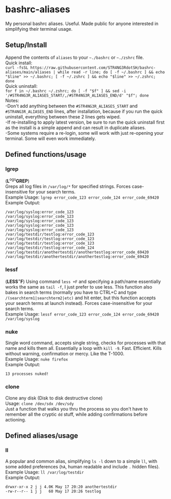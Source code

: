 # bashrc-aliases
My personal bashrc aliases. Useful. Made public for anyone interested in simplifying their terminal usage.

## Setup/Install
Append the contents of `aliases` to your `~./bashrc` or `~./zshrc` file.\
Quick install:\
`curl -fsSL https://raw.githubusercontent.com/STR4NG3RdotSH/bashrc-aliases/main/aliases | while read -r line; do [ -f ~/.bashrc ] && echo "$line" >> ~/.bashrc; [ -f ~/.zshrc ] && echo "$line" >> ~/.zshrc; done`\
Quick uninstall:\
`for f in ~/.bashrc ~/.zshrc; do [ -f "$f" ] && sed -i '/#STR4NG3R_ALIASES_START/,/#STR4NG3R_ALIASES_END/d' "$f"; done`\
Notes:\
-Don't add anything between the `#STR4NG3R_ALIASES_START` and `#STR4NG3R_ALIASES_END` lines, after installation, because if you run the quick uninstall, everything between these 2 lines gets wiped.\
-If re-installing to apply latest version, be sure to run the quick uninstall first as the install is a simple append and can result in duplicate aliases.\
-Some systems require a re-login, some will work with just re-opening your terminal. Some will even work immediately.

## Defined functions/usage
### lgrep 
(**L**<sup>ogs</sup>**GREP**)\
Greps all log files in `/var/log/*` for specified strings. Forces case-insensitive for your search terms.\
Example Usage: `lgrep error_code_123 error_code_124 error_code_69420`\
Example Output:
```
/var/log/syslog:error_code_123
/var/log/syslog:error_code_123
/var/log/syslog:error_code_123
/var/log/syslog:error_code_123
/var/log/syslog:error_code_123
/var/log/testdir/testlog:error_code_123
/var/log/testdir/testlog:error_code_123
/var/log/testdir/testlog:error_code_123
/var/log/testdir/testlog:error_code_124
/var/log/testdir/anothertestdir/anothertestlog:error_code_69420
/var/log/testdir/anothertestdir/anothertestlog:error_code_69420
```

### lessf 
(**LESS**<sup>+</sup>**F**)
Using command `less +F` and specifying a path/name essentially works the same as `tail -f`, I just prefer to use less. This function also bakes in search terms (normally you have to CTRL+C and type `/(searchterm1|searchterm2|etc)` and hit enter, but this function accepts your search terms at launch instead). Forces case-insensitive for your search terms.\
Example Usage: `lessf error_code_123 error_code_124 error_code_69420 /var/log/syslog`

### nuke
Single word command, accepts single string, checks for processes with that name and kills them all. Essentially a loop with `kill -9`. Fast. Efficient. Kills without warning, confirmation or mercy. Like the T-1000.\
Example Usage: `nuke firefox`\
Example Output:
```
13 processes nuked!
```

### clone
Clone any disk (Disk to disk destructive clone)  
Usage: `clone /dev/sdx /dev/sdy`  
Just a function that walks you thru the process so you don't have to remember all the cryptic `dd` stuff, while adding confirmations before actioning.

## Defined aliases/usage
### ll
A popular and common alias, simplifying `ls -l` down to a simple `ll`, with some added preferences (`hA`, human readable and include `.` hidden files).\
Example Usage: `ll /var/log/testdir`\
Example Output:
```
drwxr-xr-x 2 j j 4.0K May 17 20:20 anothertestdir
-rw-r--r-- 1 j j   60 May 17 20:26 testlog
```
